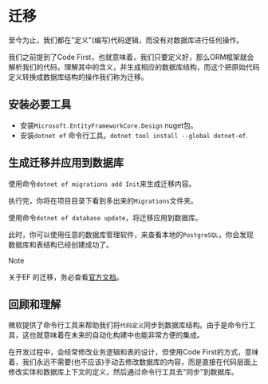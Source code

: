 # 迁移

至今为止，我们都在"定义"(编写)代码逻辑，而没有对数据库进行任何操作。

我们之前提到了Code First，也就意味着，我们只要定义好，那么ORM框架就会解析我们的代码，理解其中的含义，并生成相应的数据库结构，而这个把原始代码定义转换成数据库结构的操作我们称为迁移。

## 安装必要工具

- 安装`Microsoft.EntityFrameworkCore.Design` nuget包。
- 安装`dotnet ef` 命令行工具。`dotnet tool install --global dotnet-ef`.

## 生成迁移并应用到数据库

使用命令`dotnet ef migrations add Init`来生成迁移内容。

执行完，你将在项目目录下看到多出来的`Migrations`文件夹。

使用命令`dotnet ef database update`，将迁移应用到数据库。

此时，你可以使用任意的数据库管理软件，来查看本地的`PostgreSQL`，你会发现数据库和表结构已经创建成功了。

> [!NOTE]
> 关于EF 的迁移，务必查看[官方文档](https://learn.microsoft.com/zh-cn/ef/core/managing-schemas/migrations/?tabs=dotnet-core-cli)。

## 回顾和理解

微软提供了命令行工具来帮助我们将`代码定义`同步到数据库结构。由于是命令行工具，这也就意味着在未来的自动化构建中也能非常方便的集成。

在开发过程中，会经常修改业务逻辑和表的设计，但使用Code First的方式，意味着，我们永远不需要(也不应该)手动去修改数据库的内容，而是直接在代码层面上修改实体和数据库上下文的定义，然后通过命令行工具去"同步"到数据库。
